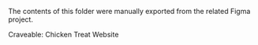 The contents of this folder were manually exported from the related Figma project.

Craveable: Chicken Treat Website
